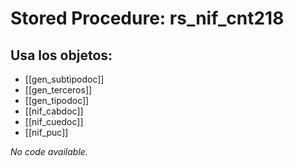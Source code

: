 # Stored Procedure: rs_nif_cnt218

## Usa los objetos:
- [[gen_subtipodoc]]
- [[gen_terceros]]
- [[gen_tipodoc]]
- [[nif_cabdoc]]
- [[nif_cuedoc]]
- [[nif_puc]]

*No code available.*
